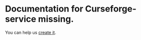 <!-- Marker for build.py that there's no sample bundle. Remove this if you created one -->

# Documentation for Curseforge-service missing.

You can help us [create it](../contribute/sample_documentation.md).
